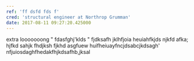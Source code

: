 ```yaml
---
ref: 'ff dsfd fds f'
cred: 'structural engineer at Northrop Grumman'
date: 2017-08-11 09:27:20.425000
---
```


extra looooooong " fdasfghj'klds " fjdksafh jklhfjoia heuiahfkjds njkfd afka; hjfkd sahjk fhdjksh fjkhd asgfuew huifheiuayfncjdsabcjkdsagh' nfjuiosdaghfhedakfhjkdsafhb,jksal